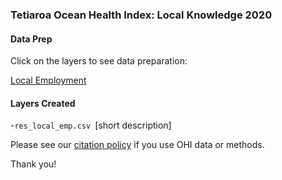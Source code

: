 ### Tetiaroa Ocean Health Index: Local Knowledge 2020

#### Data Prep

Click on the layers to see data preparation:

[Local Employment](https://ohi-4site.github.io/tet-prep/prep/resilience/social/local/v2020/res_local_emp.html)

#### Layers Created

-`res_local_emp.csv `[short description]


Please see our [citation policy](https://ohi-science.org/citation-policy/) if you use OHI data or methods.

Thank you!